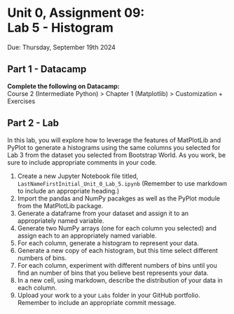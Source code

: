 # Unit 0, Assignment 09: <br> Lab 5 - Histogram
Due: Thursday, September 19th 2024

## Part 1 - Datacamp

**Complete the following on Datacamp:**<br>
Course 2 (Intermediate Python) > Chapter 1 (Matplotlib) > Customization + Exercises

## Part 2 - Lab

In this lab, you will explore how to leverage the features of MatPlotLib and PyPlot to generate a histograms using the same columns you selected for Lab 3 from the dataset you selected from Bootstrap World.  As you work, be sure to include appropriate comments in your code.

1.  Create a new Jupyter Notebook file titled, `LastNameFirstInitial_Unit_0_Lab_5.ipynb` (Remember to use markdown to include an appropriate heading.)
2.  Import the pandas and NumPy pacakges as well as the PyPlot module from the MatPlotLib package.
3.  Generate a dataframe from your dataset and assign it to an appropriately named variable.
4.  Generate two NumPy arrays (one for each column you selected) and assign each to an appropriately named variable.
5.  For each column, generate a histogram to represent your data.
6.  Generate a new copy of each histogram, but this time select different numbers of bins.
7.  For each column, experiment with different numbers of bins until you find an number of bins that you believe best represents your data.
8.  In a new cell, using markdown, describe the distribution of your data in each column.  
9.  Upload your work to a your `Labs` folder in your GitHub portfolio.  Remember to include an appropriate commit message.
